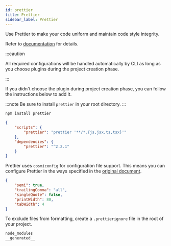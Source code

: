 ```yaml
---
id: prettier
title: Prettier
sidebar_label: Prettier
---
```


Use Prettier to make your code uniform and maintain code style integrity.

Refer to [documentation](https://prettier.io/) for details.

:::caution

All required configurations will be handled automatically by CLI as long as you choose plugins during the project creation phase.

:::

If you didn't choose the plugin during project creation phase, you can follow the instructions below to add it.

:::note
Be sure to install `prettier` in your root directory.
:::

```bash
npm install prettier
```

```json title="package.json"
{
    "scripts": {
        "prettier": "prettier '**/*.{js,jsx,ts,tsx}'"
    },
    "dependencies": {
        "prettier": "^2.2.1"
    }
}
```

Prettier uses `cosmiconfig` for configuration file support. 
This means you can configure Prettier in the ways specified in the [original document](https://prettier.io/docs/en/configuration.html#docsNav).

```json title=".prettierrc"
{
    "semi": true,
    "trailingComma": "all",
    "singleQuote": false,
    "printWidth": 80,
    "tabWidth": 4
}
```

To exclude files from formatting, create a `.prettierignore` file in the root of your project.

```bash title=".prettierignore"
node_modules
__generated__
```